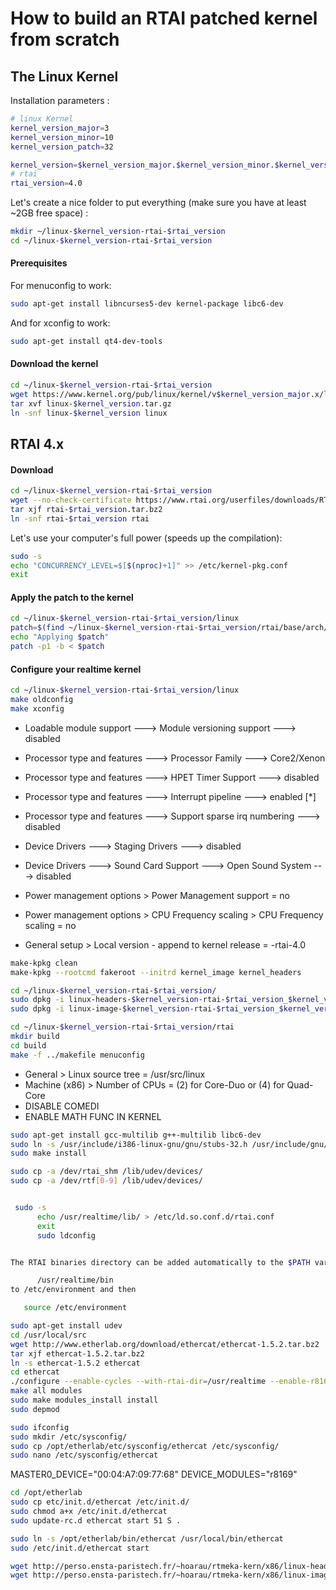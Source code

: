 How to build an RTAI patched kernel from scratch
======

## The Linux Kernel
Installation parameters : 
```bash
# linux Kernel
kernel_version_major=3
kernel_version_minor=10
kernel_version_patch=32

kernel_version=$kernel_version_major.$kernel_version_minor.$kernel_version_patch
# rtai
rtai_version=4.0

```
Let's create a nice folder to put everything (make sure you have at least ~2GB free space) :
```bash
mkdir ~/linux-$kernel_version-rtai-$rtai_version
cd ~/linux-$kernel_version-rtai-$rtai_version
```

#### Prerequisites
For menuconfig to work:
```bash
sudo apt-get install libncurses5-dev kernel-package libc6-dev
```
And for xconfig to work:
```bash
sudo apt-get install qt4-dev-tools
```

#### Download the kernel

```bash
cd ~/linux-$kernel_version-rtai-$rtai_version
wget https://www.kernel.org/pub/linux/kernel/v$kernel_version_major.x/linux-$kernel_version.tar.gz
tar xvf linux-$kernel_version.tar.gz
ln -snf linux-$kernel_version linux
```

## RTAI 4.x
#### Download

```bash
cd ~/linux-$kernel_version-rtai-$rtai_version
wget --no-check-certificate https://www.rtai.org/userfiles/downloads/RTAI/rtai-$rtai_version.tar.bz2
tar xjf rtai-$rtai_version.tar.bz2
ln -snf rtai-$rtai_version rtai
```

Let's use your computer's full power (speeds up the compilation):
```bash
sudo -s
echo "CONCURRENCY_LEVEL=$[$(nproc)+1]" >> /etc/kernel-pkg.conf
exit
```
#### Apply the patch to the kernel 

```bash
cd ~/linux-$kernel_version-rtai-$rtai_version/linux
patch=$(find ~/linux-$kernel_version-rtai-$rtai_version/rtai/base/arch/x86/patches/ -name "*$kernel_version*" | tail -1)
echo "Applying $patch"
patch -p1 -b < $patch
```


#### Configure your realtime kernel 
```bash
cd ~/linux-$kernel_version-rtai-$rtai_version/linux
make oldconfig
make xconfig
```

* Loadable module support ---> Module versioning support ---> disabled
* Processor type and features ---> Processor Family ---> Core2/Xenon
* Processor type and features ---> HPET Timer Support ---> disabled
* Processor type and features ---> Interrupt pipeline ---> enabled [*]
* Processor type and features ---> Support sparse irq numbering ---> disabled
* Device Drivers ---> Staging Drivers ---> disabled
* Device Drivers ---> Sound Card Support ---> Open Sound System ---> disabled
* Power management options > Power Management support = no
* Power management options > CPU Frequency scaling > CPU Frequency scaling = no

* General setup > Local version - append to kernel release = -rtai-4.0

```bash
make-kpkg clean
make-kpkg --rootcmd fakeroot --initrd kernel_image kernel_headers
```


```bash
cd ~/linux-$kernel_version-rtai-$rtai_version/
sudo dpkg -i linux-headers-$kernel_version-rtai-$rtai_version_$kernel_version-rtai-$rtai_version-10.00.Custom_i386.deb
sudo dpkg -i linux-image-$kernel_version-rtai-$rtai_version_$kernel_version-rtai-$rtai_version-10.00.Custom_i386.deb
```


```bash
cd ~/linux-$kernel_version-rtai-$rtai_version/rtai
mkdir build
cd build
make -f ../makefile menuconfig
```

* General > Linux source tree = /usr/src/linux
* Machine (x86) > Number of CPUs = (2) for Core-Duo or (4) for Quad-Core
* DISABLE COMEDI
* ENABLE MATH FUNC IN KERNEL


```bash
sudo apt-get install gcc-multilib g++-multilib libc6-dev
sudo ln -s /usr/include/i386-linux-gnu/gnu/stubs-32.h /usr/include/gnu/stubs-32.h
sudo make install
```

```bash
sudo cp -a /dev/rtai_shm /lib/udev/devices/
sudo cp -a /dev/rtf[0-9] /lib/udev/devices/
```

```bash

 sudo -s
      echo /usr/realtime/lib/ > /etc/ld.so.conf.d/rtai.conf
      exit
      sudo ldconfig


The RTAI binaries directory can be added automatically to the $PATH variable. To do that,add

      /usr/realtime/bin
to /etc/environment and then

   source /etc/environment
```
```bash
sudo apt-get install udev
cd /usr/local/src
wget http://www.etherlab.org/download/ethercat/ethercat-1.5.2.tar.bz2
tar xjf ethercat-1.5.2.tar.bz2
ln -s ethercat-1.5.2 ethercat
cd ethercat
./configure --enable-cycles --with-rtai-dir=/usr/realtime --enable-r8169 --disable-8139too --enable-e1000 --enable-e1000e
make all modules
sudo make modules_install install
sudo depmod
```
```bash
sudo ifconfig
sudo mkdir /etc/sysconfig/
sudo cp /opt/etherlab/etc/sysconfig/ethercat /etc/sysconfig/
sudo nano /etc/sysconfig/ethercat
```


MASTER0_DEVICE="00:04:A7:09:77:68"
DEVICE_MODULES="r8169"


```bash
cd /opt/etherlab
sudo cp etc/init.d/ethercat /etc/init.d/
sudo chmod a+x /etc/init.d/ethercat
sudo update-rc.d ethercat start 51 S .
```
```bash
sudo ln -s /opt/etherlab/bin/ethercat /usr/local/bin/ethercat
sudo /etc/init.d/ethercat start
```
```bash
wget http://perso.ensta-paristech.fr/~hoarau/rtmeka-kern/x86/linux-headers-3.8.13-rtmeka4.0_3.8.13-rtmeka4.0-10.00.Custom_i386.deb
wget http://perso.ensta-paristech.fr/~hoarau/rtmeka-kern/x86/linux-image-3.8.13-rtmeka4.0_3.8.13-rtmeka4.0-10.00.Custom_i386.deb
```
